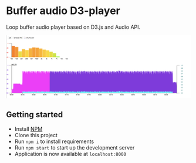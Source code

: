 # Buffer audio D3-player

Loop buffer audio player based on D3.js and Audio API.

![Screenshot](/screenshot.png?raw=true)

## Getting started

- Install [NPM](https://www.npmjs.com/)
- Clone this project
- Run `npm i` to install requirements
- Run `npm start` to start up the development server
- Application is now available at `localhost:8000`